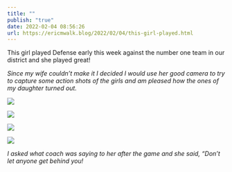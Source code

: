 ```yaml
---
title: ""
publish: "true"
date: 2022-02-04 08:56:26
url: https://ericmwalk.blog/2022/02/04/this-girl-played.html
---
```

This girl played Defense early this week against the number one team in our district and she played great!

*Since my wife couldn’t make it I decided I would use her good camera to try to capture some action shots of the girls and am pleased how the ones of my daughter turned out.*

![](https://ericmwalk.blog/uploads/2022/6866a403c3.jpg)

![](https://ericmwalk.blog/uploads/2022/e4440049eb.jpg)

![](https://ericmwalk.blog/uploads/2022/5d1e5fd96a.jpg)

![](https://ericmwalk.blog/uploads/2022/0db66ade78.jpg)

*I asked what coach was saying to her after the game and she said, “Don’t let anyone get behind you!*